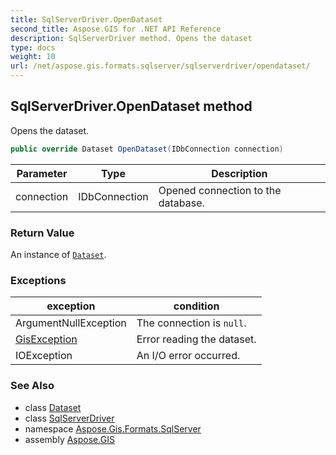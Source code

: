 ```yaml
---
title: SqlServerDriver.OpenDataset
second_title: Aspose.GIS for .NET API Reference
description: SqlServerDriver method. Opens the dataset
type: docs
weight: 10
url: /net/aspose.gis.formats.sqlserver/sqlserverdriver/opendataset/
---
```

## SqlServerDriver.OpenDataset method

Opens the dataset.

```csharp
public override Dataset OpenDataset(IDbConnection connection)
```

| Parameter | Type | Description |
| --- | --- | --- |
| connection | IDbConnection | Opened connection to the database. |

### Return Value

An instance of [`Dataset`](../../../aspose.gis/dataset/).

### Exceptions

| exception | condition |
| --- | --- |
| ArgumentNullException | The connection is `null`. |
| [GisException](../../../aspose.gis/gisexception/) | Error reading the dataset. |
| IOException | An I/O error occurred. |

### See Also

* class [Dataset](../../../aspose.gis/dataset/)
* class [SqlServerDriver](../)
* namespace [Aspose.Gis.Formats.SqlServer](../../sqlserverdriver/)
* assembly [Aspose.GIS](../../../)



